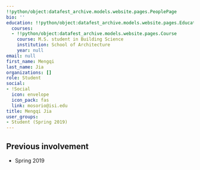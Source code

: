 ```yaml
---
!!python/object:datafest_archive.models.website.pages.PeoplePage
bio: ''
education: !!python/object:datafest_archive.models.website.pages.Education
  courses:
  - !!python/object:datafest_archive.models.website.pages.Course
    course: M.S. student in Building Science
    institution: School of Architecture
    year: null
email: null
first_name: Mengqi
last_name: Jia
organizations: []
role: Student
social:
- !Social
  icon: envelope
  icon_pack: fas
  link: mosorio@isi.edu
title: Mengqi Jia
user_groups:
- Student (Spring 2019)
---
```



## Previous involvement

* Spring 2019

